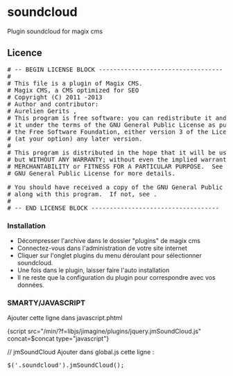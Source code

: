 soundcloud
==========

Plugin soundcloud for magix cms

Licence
------------

<pre>
# -- BEGIN LICENSE BLOCK ----------------------------------
#
# This file is a plugin of Magix CMS.
# Magix CMS, a CMS optimized for SEO
# Copyright (C) 2011 -2013
# Author and contributor:
# Aurelien Gerits <aurelien[at]magix-cms[point]com>,<contact[at]magix-dev[point]be>
# This program is free software: you can redistribute it and/or modify
# it under the terms of the GNU General Public License as published by
# the Free Software Foundation, either version 3 of the License, or
# (at your option) any later version.
#
# This program is distributed in the hope that it will be useful,
# but WITHOUT ANY WARRANTY; without even the implied warranty of
# MERCHANTABILITY or FITNESS FOR A PARTICULAR PURPOSE.  See the
# GNU General Public License for more details.

# You should have received a copy of the GNU General Public License
# along with this program.  If not, see <http://www.gnu.org/licenses/>.
#
# -- END LICENSE BLOCK -----------------------------------
</pre>

### Installation
 * Décompresser l'archive dans le dossier "plugins" de magix cms
 * Connectez-vous dans l'administration de votre site internet
 * Cliquer sur l'onglet plugins du menu déroulant pour sélectionner soundcloud.
 * Une fois dans le plugin, laisser faire l'auto installation
 * Il ne reste que la configuration du plugin pour correspondre avec vos données.

### SMARTY/JAVASCRIPT ###
Ajouter cette ligne dans javascript.phtml

{script src="/min/?f=libjs/jimagine/plugins/jquery.jmSoundCloud.js" concat=$concat type="javascript"}

// jmSoundCloud
Ajouter dans global.js cette ligne :
<pre>
$('.soundcloud').jmSoundCloud();
</pre>
